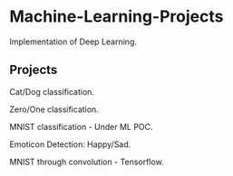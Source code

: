 # Machine-Learning-Projects
Implementation of Deep Learning.

## Projects
Cat/Dog classification.

Zero/One classification.

MNIST classification - Under ML POC.

Emoticon Detection: Happy/Sad.

MNIST through convolution - Tensorflow.
